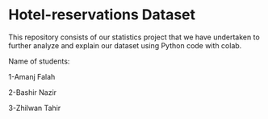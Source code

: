 # Hotel-reservations Dataset
This repository consists of our statistics project that we have undertaken to further analyze and explain our dataset using Python code with colab.


Name of students:

1-Amanj Falah  

2-Bashir Nazir 

3-Zhilwan Tahir
